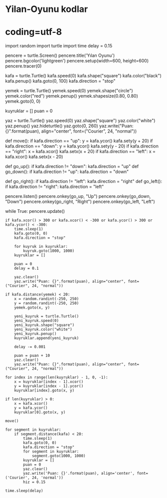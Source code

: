 # Yilan-Oyunu kodlar
# coding=utf-8


import random
import turtle
import time
delay = 0.15

pencere = turtle.Screen()
pencere.title('Yılan Oyunu')
pencere.bgcolor('lightgreen')
pencere.setup(width=600, height=600)
pencere.tracer(0)

kafa = turtle.Turtle()
kafa.speed(0)
kafa.shape("square")
kafa.color("black")
kafa.penup()
kafa.goto(0, 100)
kafa.direction = "stop"

yemek = turtle.Turtle()
yemek.speed(0)
yemek.shape("circle")
yemek.color("red")
yemek.penup()
yemek.shapesize(0.80, 0.80)
yemek.goto(0, 0)

kuyruklar = []
puan = 0

yaz = turtle.Turtle()
yaz.speed(0)
yaz.shape("square")
yaz.color("white")
yaz.penup()
yaz.hideturtle()
yaz.goto(0, 260)
yaz.write("Puan: {}".format(puan), align="center", font=("Courier", 24, "normal"))

def move():
    if kafa.direction == "up":
        y = kafa.ycor()
        kafa.sety(y + 20)
    if kafa.direction == "down":
        y = kafa.ycor()
        kafa.sety(y - 20)
    if kafa.direction == "right":
        x = kafa.xcor()
        kafa.setx(x + 20)
    if kafa.direction == "left":
        x = kafa.xcor()
        kafa.setx(x - 20)

def go_up():
    if kafa.direction != "down":
        kafa.direction = "up"
def go_down():
    if kafa.direction != "up":
        kafa.direction = "down"





def go_right():
    if kafa.direction != "left":
        kafa.direction = "right"
def go_left():
    if kafa.direction != "right":
        kafa.direction = "left"

pencere.listen()
pencere.onkey(go_up, "Up")
pencere.onkey(go_down, "Down")
pencere.onkey(go_right, "Right")
pencere.onkey(go_left, "Left")

while True:
    pencere.update()

    if kafa.xcor() > 300 or kafa.xcor() < -300 or kafa.ycor() > 300 or kafa.ycor() < -300:
        time.sleep(1)
        kafa.goto(0, 0)
        kafa.direction = "stop"

        for kuyruk in kuyruklar:
            kuyruk.goto(1000, 1000)
        kuyruklar = []

        puan = 0
        delay = 0.1

        yaz.clear()
        yaz.write("Puan: {}".format(puan), align="center", font=("Courier", 24, "normal"))

    if kafa.distance(yemek) < 20:
        x = random.randint(-250, 250)
        y = random.randint(-250, 250)
        yemek.goto(x, y)

        yeni_kuyruk = turtle.Turtle()
        yeni_kuyruk.speed(0)
        yeni_kuyruk.shape("square")
        yeni_kuyruk.color("white")
        yeni_kuyruk.penup()
        kuyruklar.append(yeni_kuyruk)

        delay -= 0.001

        puan = puan + 10
        yaz.clear()
        yaz.write("Puan: {}".format(puan), align="center", font=("Courier", 24, "normal"))

    for index in range(len(kuyruklar) - 1, 0, -1):
        x = kuyruklar[index - 1].xcor()
        y = kuyruklar[index - 1].ycor()
        kuyruklar[index].goto(x, y)

    if len(kuyruklar) > 0:
        x = kafa.xcor()
        y = kafa.ycor()
        kuyruklar[0].goto(x, y)

    move()

    for segment in kuyruklar:
        if segment.distance(kafa) < 20:
            time.sleep(1)
            kafa.goto(0, 0)
            kafa.direction = "stop"
            for segment in kuyruklar:
                segment.goto(1000, 1000)
            kuyruklar = []
            puan = 0
            yaz.clear()
            yaz.write('Puan: {}'.format(puan), align='center', font=('Courier', 24, 'normal'))
            hiz = 0.15

    time.sleep(delay)

